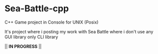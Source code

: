 # Sea-Battle-cpp
C++ Game project in Console for UNIX (Posix)

It's project where i posting my work with Sea Battle where i don't use any GUI library only CLI library

|| **IN PROGRESS** ||
